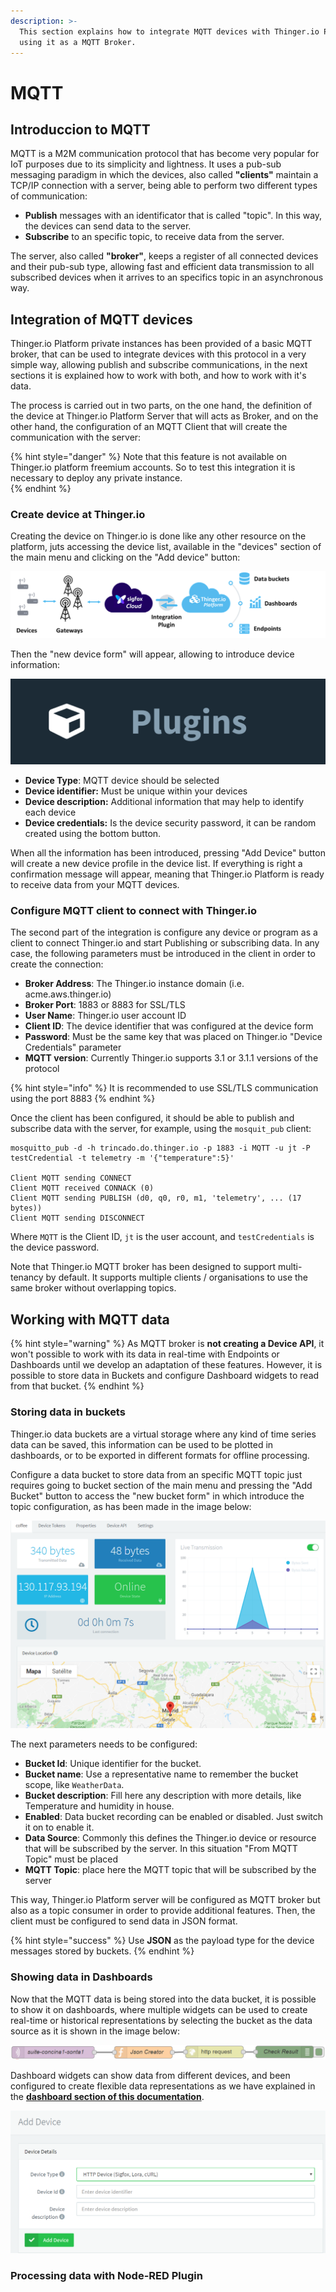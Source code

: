 ```yaml
---
description: >-
  This section explains how to integrate MQTT devices with Thinger.io Platform,
  using it as a MQTT Broker.
---
```


# MQTT

## Introduccion to MQTT

MQTT is a M2M communication protocol that has become very popular for IoT purposes due to its simplicity and lightness. It uses a pub-sub messaging paradigm in which the devices, also called **"clients"** maintain a TCP/IP connection with a server, being able to perform two different types of communication: 

* **Publish** messages with an identificator that is called "topic". In this way, the devices can send data to the server. 
* **Subscribe** to an specific topic, to receive data from the server. 

The server, also called **"broker"**, keeps a register of all connected devices and their pub-sub type, allowing fast and efficient data transmission to all subscribed devices when it arrives to an specifics topic in an asynchronous way. 

## Integration of MQTT devices 

Thinger.io Platform private instances has been provided of a basic MQTT broker, that can be used to integrate devices with this protocol in a very simple way, allowing publish and subscribe communications, in the next sections it is explained how to work with both, and how to work with it's data.

The process is carried out in two parts, on the one hand, the definition of the device at Thinger.io Platform Server that will acts as Broker, and on the other hand, the configuration of an MQTT Client that will create the communication with the server:

{% hint style="danger" %}
Note that this feature is not available on Thinger.io platform freemium accounts. So to test this integration it is necessary to deploy any private instance.  
{% endhint %}

### Create device at Thinger.io  

Creating the device on Thinger.io is done like any other resource on the platform, juts accessing the device list, available in the "devices" section of the main menu and clicking on the "Add device" button: 

![](../.gitbook/assets/image%20%28124%29.png)

Then the "new device form" will appear, allowing to introduce device information:

![](../.gitbook/assets/image%20%28108%29.png)

* **Device Type**: MQTT device should be selected
* **Device identifier:** Must be unique within your devices
* **Device description:** Additional information that may help to identify each device
* **Device credentials:** Is the device security password, it can be random created using the bottom button.

When all the information has been introduced, pressing "Add Device" button will create a new device profile in the device list. If everything is right a confirmation message will appear, meaning that Thinger.io Platform is ready to receive data from your MQTT devices.  

### Configure MQTT client to connect with Thinger.io 

The second part of the integration is configure any device or program as a client to connect Thinger.io and start Publishing or subscribing data. In any case, the following parameters must be introduced in the client in order to create the connection: 

* **Broker Address**: The Thinger.io instance domain \(i.e. acme.aws.thinger.io\) 
* **Broker Port**: 1883 or 8883 for SSL/TLS
* **User Name**: Thinger.io user account ID
* **Client ID**: The device identifier that was configured at the device form
* **Password**: Must be the same key that was placed on Thinger.io "Device Credentials" parameter
* **MQTT version**: Currently Thinger.io supports 3.1 or 3.1.1 versions of the protocol

{% hint style="info" %}
It is recommended to use SSL/TLS communication using the port 8883
{% endhint %}

Once the client has been configured, it should be able to publish and subscribe data with the server, for example, using the `mosquit_pub` client:

```text
mosquitto_pub -d -h trincado.do.thinger.io -p 1883 -i MQTT -u jt -P testCredential -t telemetry -m '{"temperature":5}'  

Client MQTT sending CONNECT
Client MQTT received CONNACK (0)
Client MQTT sending PUBLISH (d0, q0, r0, m1, 'telemetry', ... (17 bytes))
Client MQTT sending DISCONNECT
```

Where `MQTT` is the  Client ID, `jt` is the user account, and `testCredentials` is the device password. 

Note that Thinger.io MQTT broker has been designed to support multi-tenancy by default. It supports multiple clients / organisations to use the same broker without overlapping topics.

## Working with MQTT data

{% hint style="warning" %}
As MQTT broker is **not creating a Device API**, it won't possible to work with its data in real-time with Endpoints or Dashboards until we develop an adaptation of these features. However, it is possible to store data in Buckets and configure Dashboard widgets to read from that bucket. 
{% endhint %}

### Storing data in buckets

Thinger.io data buckets are a virtual storage where any kind of time series data can be saved, this information can be used to be plotted in dashboards, or to be exported in different formats for offline processing.  
  
Configure a data bucket to store data from an specific MQTT topic just requires going to bucket section of the main menu and pressing the "Add Bucket" button to access the "new bucket form" in which introduce the topic configuration, as has been made in the image below:  

![](../.gitbook/assets/image%20%285%29.png)

The next parameters needs to be configured: 

* **Bucket Id**: Unique identifier for the bucket. 
* **Bucket name**: Use a representative name to remember the bucket scope, like `WeatherData`.
* **Bucket description**: Fill here any description with more details, like Temperature and humidity in house.
* **Enabled**: Data bucket recording can be enabled or disabled. Just switch it on to enable it.
* **Data Source**: Commonly this defines the Thinger.io device or resource that will be subscribed by the server. In this situation "From MQTT Topic" must be placed
* **MQTT Topic**: place here the MQTT topic that will be subscribed by the server 

This way, Thinger.io Platform server will be configured as MQTT broker but also as a topic consumer in order to provide additional features. Then, the client must be configured to send data in JSON format.

{% hint style="success" %}
Use **JSON** as the payload type for the device messages stored by buckets.
{% endhint %}

### Showing data in Dashboards

Now that the MQTT data is being stored into the data bucket, it is possible to show it on dashboards, where multiple widgets can be used to create real-time or historical representations by selecting the bucket as the data source as it is shown in the image below: 

![](../.gitbook/assets/image%20%2885%29.png)

Dashboard widgets can show data from different devices, and been configured to create flexible data representations as we have explained in the [**dashboard section of this documentation**](../console/dashboards.md). 

![](../.gitbook/assets/image%20%28145%29.png)

### Processing data with Node-RED Plugin 







